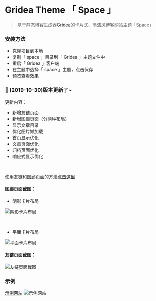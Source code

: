 # Gridea Theme 「 Space 」

> 基于静态博客生成器[Gridea](https://gridea.dev/)的卡片式、简洁风博客网站主题「Space」

### 安装方法
- 克隆项目到本地
- 复制「 space 」目录到「 Gridea 」主题文件中
- 重启「 Gridea 」客户端
- 在主题中选择「 space 」主题，点击保存
- 预览查看效果

### 🎉 (2019-10-30)版本更新了~
更新内容：

- 新增友链页面
- 新增图廊页面（分两种布局）
- 显示文章目录
- 优化图片懒加载
- 首页显示优化
- 文章页面优化
- 归档页面优化
- 响应式显示优化

<br>

使用友链和图廊页面的方法[点击这里](https://zhangajian.com/post/geng-xin-liao-yi-bo-space-zhu-ti/)

#### 图廊页面截图：
- 阴影卡片布局

![阴影卡片布局](https://i.loli.net/2019/10/31/gZyMX1bvJUrRCYL.jpg)

<br>

- 平面卡片布局

![平面卡片布局](https://i.loli.net/2019/10/31/vjVzDqfbTYgFyLK.jpg)

#### 友链页面截图：
![友链页面截图](https://i.loli.net/2019/10/31/pXqNQwY6DIdOG7u.jpg)

### 示例

[示例网站](https://zhangajian.com)
![示例网站](https://blog-img-hosting.oss-cn-shanghai.aliyuncs.com/blog/theme_info/zaj_blog_01-min.png)

